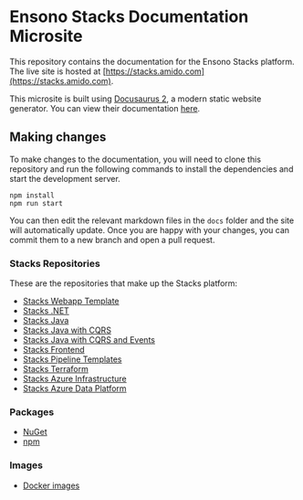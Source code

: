 # Ensono Stacks Documentation Microsite
This repository contains the documentation for the Ensono Stacks platform.
The live site is hosted at [https://stacks.amido.com](https://stacks.amido.com).

This microsite is built using [Docusaurus 2](https://v2.docusaurus.io/), a modern static website generator.
You can view their documentation [here](https://v2.docusaurus.io/docs/).

## Making changes
To make changes to the documentation, you will need to clone this repository and run the following commands to install the dependencies and start the development server.

```console
npm install
npm run start
```
You can then edit the relevant markdown files in the `docs` folder and the site will automatically update.
Once you are happy with your changes, you can commit them to a new branch and open a pull request.

### Stacks Repositories
These are the repositories that make up the Stacks platform:
- [Stacks Webapp Template](https://github.com/Ensono/stacks-webapp-template)
- [Stacks .NET](https://github.com/Ensono/stacks-dotnet)
- [Stacks Java](https://github.com/Ensono/stacks-java)
- [Stacks Java with CQRS](https://github.com/Ensono/stacks-java-cqrs)
- [Stacks Java with CQRS and Events](https://github.com/Ensono/stacks-java-cqrs-events)
- [Stacks Frontend](https://github.com/Ensono/stacks-nx-plugins)
- [Stacks Pipeline Templates](https://github.com/Ensono/stacks-pipeline-templates)
- [Stacks Terraform](https://github.com/Ensono/stacks-terraform)
- [Stacks Azure Infrastructure](https://github.com/Ensono/stacks-infrastructure-aks)
- [Stacks Azure Data Platform](https://github.com/Ensono/stacks-azure-data)

### Packages
- [NuGet](https://www.nuget.org/profiles/amidostacks)
- [npm](https://www.npmjs.com/~ensonostacks)

### Images
- [Docker images](https://hub.docker.com/u/amidostacks)
